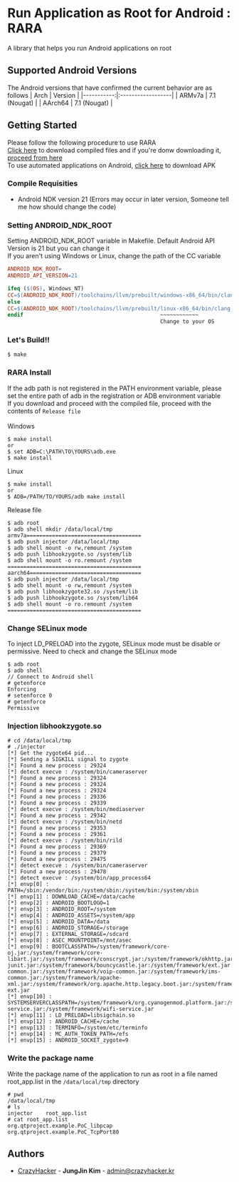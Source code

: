 # Run Application as Root for Android : RARA
A library that helps you run Android applications on root

## Supported Android Versions
The Android versions that have confirmed the current behavior are as follows
|       Arch | Version           |
|-----------:|:------------------|
|     ARMv7a | 7.1 (Nougat)      |
|    AArch64 | 7.1 (Nougat)      |

## Getting Started
Please follow the following procedure to use RARA \
[Click here](https://github.com/jungjin0003/Run-Application-as-Root-for-Android/releases/latest) to download compiled files and if you're donw downloading it, [proceed from here](#rara-install) \
To use automated applications on Android, [click here](https://github.com/snoopspy/rara/releases) to download APK

### Compile Requisities
 - Android NDK version 21 (Errors may occur in later version, Someone tell me how should change the code)

### Setting ANDROID_NDK_ROOT
Setting ANDROID_NDK_ROOT variable in Makefile. Default Android API Version is 21 but you can change it \
If you aren't using Windows or Linux, change the path of the CC variable
```makefile
ANDROID_NDK_ROOT=
ANDROID_API_VERSION=21

ifeq ($(OS), Windows_NT)
CC=$(ANDROID_NDK_ROOT)/toolchains/llvm/prebuilt/windows-x86_64/bin/clang
else
CC=$(ANDROID_NDK_ROOT)/toolchains/llvm/prebuilt/linux-x86_64/bin/clang
endif                                           ~~~~~~~~~~~~
                                                Change to your OS
```

### Let's Build!!
```shell
$ make
```

### RARA Install
If the adb path is not registered in the PATH environment variable, please set the entire path of adb in the registration or ADB environment variable \
If you download and proceed with the compiled file, proceed with the contents of `Release file` \
\
Windows
```
$ make install
or
$ set ADB=C:\PATH\TO\YOURS\adb.exe
$ make install
```
Linux
```
$ make install
or
$ ADB=/PATH/TO/YOURS/adb make install
```
Release file
```
$ adb root
$ adb shell mkdir /data/local/tmp
armv7a====================================
$ adb push injector /data/local/tmp
$ adb shell mount -o rw,remount /system
$ adb push libhookzygote.so /system/lib
$ adb shell mount -o ro.remount /system
==========================================
aarch64===================================
$ adb push injector /data/local/tmp
$ adb shell mount -o rw,remount /system
$ adb push libhookzygote32.so /system/lib
$ adb push libhookzygote.so /system/lib64
$ adb shell mount -o ro.remount /system
==========================================
```

### Change SELinux mode
To inject LD_PRELOAD into the zygote, SELinux mode must be disable or permissive. Need to check and change the SELinux mode
```
$ adb root
$ adb shell
// Connect to Android shell
# getenforce
Enforcing
# setenforce 0
# getenforce
Permissive
```

### Injection libhookzygote.so
```
# cd /data/local/tmp
# ./injector
[*] Get the zygote64 pid...
[*] Sending a SIGKILL signal to zygote
[*] Found a new process : 29324
[*] detect execve : /system/bin/cameraserver
[*] Found a new process : 29324
[*] Found a new process : 29324
[*] Found a new process : 29324
[*] Found a new process : 29336
[*] Found a new process : 29339
[*] detect execve : /system/bin/mediaserver
[*] Found a new process : 29342
[*] detect execve : /system/bin/netd
[*] Found a new process : 29353
[*] Found a new process : 29361
[*] detect execve : /system/bin/rild
[*] Found a new process : 29369
[*] Found a new process : 29379
[*] Found a new process : 29475
[*] detect execve : /system/bin/cameraserver
[*] Found a new process : 29478
[*] detect execve : /system/bin/app_process64
[*] envp[0] : PATH=/sbin:/vendor/bin:/system/sbin:/system/bin:/system/xbin
[*] envp[1] : DOWNLOAD_CACHE=/data/cache
[*] envp[2] : ANDROID_BOOTLOGO=1
[*] envp[3] : ANDROID_ROOT=/system
[*] envp[4] : ANDROID_ASSETS=/system/app
[*] envp[5] : ANDROID_DATA=/data
[*] envp[6] : ANDROID_STORAGE=/storage
[*] envp[7] : EXTERNAL_STORAGE=/sdcard
[*] envp[8] : ASEC_MOUNTPOINT=/mnt/asec
[*] envp[9] : BOOTCLASSPATH=/system/framework/core-oj.jar:/system/framework/core-libart.jar:/system/framework/conscrypt.jar:/system/framework/okhttp.jar:/system/framework/core-junit.jar:/system/framework/bouncycastle.jar:/system/framework/ext.jar:/system/framework/framework.jar:/system/framework/telephony-common.jar:/system/framework/voip-common.jar:/system/framework/ims-common.jar:/system/framework/apache-xml.jar:/system/framework/org.apache.http.legacy.boot.jar:/system/framework/telephony-ext.jar
[*] envp[10] : SYSTEMSERVERCLASSPATH=/system/framework/org.cyanogenmod.platform.jar:/system/framework/org.cyanogenmod.hardware.jar:/system/framework/services.jar:/system/framework/ethernet-service.jar:/system/framework/wifi-service.jar
[*] envp[11] : LD_PRELOAD=libsigchain.so
[*] envp[12] : ANDROID_CACHE=/cache
[*] envp[13] : TERMINFO=/system/etc/terminfo
[*] envp[14] : MC_AUTH_TOKEN_PATH=/efs
[*] envp[15] : ANDROID_SOCKET_zygote=9
```

### Write the package name
Write the package name of the application to run as root in a file named root_app.list in the `/data/local/tmp` directory
```
# pwd
/data/local/tmp
# ls
injector    root_app.list
# cat root_app.list
org.qtproject.example.PoC_libpcap
org.qtproject.example.PoC_TcpPort80
```

## Authors
 - [CrazyHacker](https://github.com/jungjin0003) - **JungJin Kim** - <admin@crazyhacker.kr>